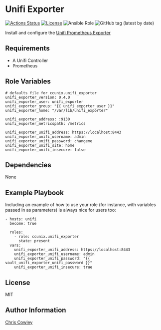 Unifi Exporter
=========

[![Actions Status](https://github.com/chriscowley/ansible-role-unifi_exporter/workflows/Static%20code%20analysis/badge.svg)](https://github.com/chriscowley/ansible-role-unifi_exporter/actions)
[![License](https://img.shields.io/badge/license-MIT%20License-brightgreen.svg)](https://opensource.org/licenses/MIT)
![Ansible Role](https://img.shields.io/ansible/role/d/chriscowley/unifi_exporter)
![GitHub tag (latest by date)](https://img.shields.io/github/v/tag/chriscowley/ansible-role-unifi_exporter)


Install and configure the [Unifi Prometheus Exporter](https://github.com/mdlayher/unifi_exporter)

Requirements
------------

- A Unifi Controller
- Prometheus

Role Variables
--------------

```
# defaults file for ccunix.unifi_exporter
unifi_exporter_version: 0.4.0
unifi_exporter_user: unifi_exporter
unifi_exporter_group: "{{ unifi_exporter_user }}"
unifi_exporter_home: "/var/lib/unifi_exporter"

unifi_exporter_address: :9130
unifi_exporter_metricspath: /metrics

unifi_exporter_unifi_address: https://localhost:8443
unifi_exporter_unifi_username: admin
unifi_exporter_unifi_password: changeme
unifi_exporter_unifi_site: home
unifi_exporter_unifi_insecure: false
```

Dependencies
------------

None

Example Playbook
----------------

Including an example of how to use your role (for instance, with variables passed in as parameters) is always nice for users too:

    - hosts: unifi
      become: true
      
      roles:
        - role: ccunix.unifi_exporter
          state: present
      vars:
        unifi_exporter_unifi_address: https://localhost:8443
        unifi_exporter_unifi_username: admin
        unifi_exporter_unifi_password: "{{  vault_unifi_exporter_unifi_password }}"
        unifi_exporter_unifi_insecure: true

License
-------

MIT

Author Information
------------------

[Chris Cowley](https://github.com/chriscowley)
